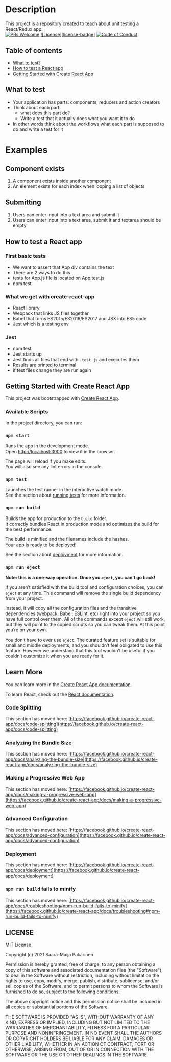 # Description 
This project is a repository created to teach about unit testing a React/Redux app.  
[![PRs Welcome](https://img.shields.io/badge/PRs-welcome-brightgreen.svg?style=flat-square)](http://makeapullrequest.com)
[![License][license-badge]](#license)
[![Code of Conduct](https://img.shields.io/badge/code%20of-conduct-ff69b4.svg?style=flat-square)](https://github.com/kentcdodds/testing-workshop/blob/master/other/CODE_OF_CONDUCT.md)

Table of contents
------------------
- [What to test?](#what-to-test)
- [How to test a React app](#how-to-test-a-react-app)
- [Getting Started with Create React App](#getting-started-with-create-react-app)

## What to test
- Your application has parts: components, reducers and action creators
- Think about each part 
    - what does this part do? 
    - Write a test that it actually does what you want it to do
- In other words think about the workflows what each part is supposed to do and write a test for it 

# Examples 
## Component exists 
1. A component exists inside another component 
1. An element exists for each index when looping a list of objects

## Submitting 
1. Users can enter input into a text area and submit it
1. Users can enter input into a text area, submit it and textarea should be empty


## How to test a React app
### First basic tests 
- We want to assert that App div contains the text 
- There are 2 ways to do this 
- tests for App.js file is located on App.test.js 
- npm test

### What we get with create-react-app 
- React library 
- Webpack that links JS files together
- Babel that turns ES2015/ES2016/ES2017 and JSX into ES5 code 
- Jest which is a testing env

### Jest
- npm test 
- Jest starts up 
- Jest finds all files that end with ``.test.js`` and executes them
- Results are printed to terminal
- if test files change they are run again


## Getting Started with Create React App

This project was bootstrapped with [Create React App](https://github.com/facebook/create-react-app).

### Available Scripts

In the project directory, you can run:

### `npm start`

Runs the app in the development mode.\
Open [http://localhost:3000](http://localhost:3000) to view it in the browser.

The page will reload if you make edits.\
You will also see any lint errors in the console.

### `npm test`

Launches the test runner in the interactive watch mode.\
See the section about [running tests](https://facebook.github.io/create-react-app/docs/running-tests) for more information.

### `npm run build`

Builds the app for production to the `build` folder.\
It correctly bundles React in production mode and optimizes the build for the best performance.

The build is minified and the filenames include the hashes.\
Your app is ready to be deployed!

See the section about [deployment](https://facebook.github.io/create-react-app/docs/deployment) for more information.

### `npm run eject`

**Note: this is a one-way operation. Once you `eject`, you can’t go back!**

If you aren’t satisfied with the build tool and configuration choices, you can `eject` at any time. This command will remove the single build dependency from your project.

Instead, it will copy all the configuration files and the transitive dependencies (webpack, Babel, ESLint, etc) right into your project so you have full control over them. All of the commands except `eject` will still work, but they will point to the copied scripts so you can tweak them. At this point you’re on your own.

You don’t have to ever use `eject`. The curated feature set is suitable for small and middle deployments, and you shouldn’t feel obligated to use this feature. However we understand that this tool wouldn’t be useful if you couldn’t customize it when you are ready for it.

## Learn More

You can learn more in the [Create React App documentation](https://facebook.github.io/create-react-app/docs/getting-started).

To learn React, check out the [React documentation](https://reactjs.org/).

### Code Splitting

This section has moved here: [https://facebook.github.io/create-react-app/docs/code-splitting](https://facebook.github.io/create-react-app/docs/code-splitting)

### Analyzing the Bundle Size

This section has moved here: [https://facebook.github.io/create-react-app/docs/analyzing-the-bundle-size](https://facebook.github.io/create-react-app/docs/analyzing-the-bundle-size)

### Making a Progressive Web App

This section has moved here: [https://facebook.github.io/create-react-app/docs/making-a-progressive-web-app](https://facebook.github.io/create-react-app/docs/making-a-progressive-web-app)

### Advanced Configuration

This section has moved here: [https://facebook.github.io/create-react-app/docs/advanced-configuration](https://facebook.github.io/create-react-app/docs/advanced-configuration)

### Deployment

This section has moved here: [https://facebook.github.io/create-react-app/docs/deployment](https://facebook.github.io/create-react-app/docs/deployment)

### `npm run build` fails to minify

This section has moved here: [https://facebook.github.io/create-react-app/docs/troubleshooting#npm-run-build-fails-to-minify](https://facebook.github.io/create-react-app/docs/troubleshooting#npm-run-build-fails-to-minify)

## LICENSE

MIT License

Copyright (c) 2021 Saara-Maija Pakarinen

Permission is hereby granted, free of charge, to any person obtaining a copy
of this software and associated documentation files (the "Software"), to deal
in the Software without restriction, including without limitation the rights
to use, copy, modify, merge, publish, distribute, sublicense, and/or sell
copies of the Software, and to permit persons to whom the Software is
furnished to do so, subject to the following conditions:

The above copyright notice and this permission notice shall be included in all
copies or substantial portions of the Software.

THE SOFTWARE IS PROVIDED "AS IS", WITHOUT WARRANTY OF ANY KIND, EXPRESS OR
IMPLIED, INCLUDING BUT NOT LIMITED TO THE WARRANTIES OF MERCHANTABILITY,
FITNESS FOR A PARTICULAR PURPOSE AND NONINFRINGEMENT. IN NO EVENT SHALL THE
AUTHORS OR COPYRIGHT HOLDERS BE LIABLE FOR ANY CLAIM, DAMAGES OR OTHER
LIABILITY, WHETHER IN AN ACTION OF CONTRACT, TORT OR OTHERWISE, ARISING FROM,
OUT OF OR IN CONNECTION WITH THE SOFTWARE OR THE USE OR OTHER DEALINGS IN THE
SOFTWARE.
